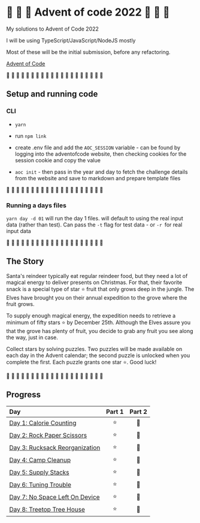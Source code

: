 # 🎄 🎅 🎄 Advent of code 2022 🎄 🎅 🎄

My solutions to Advent of Code 2022

I will be using TypeScript/JavaScript/NodeJS mostly

Most of these will be the initial submission, before any refactoring.

[Advent of Code](https://adventofcode.com/2022)

🎄 🎄 🎄 🎄 🎄 🎄 🎄 🎄 🎄 🎄 🎄 🎄 🎄 🎄 🎄 🎄 🎄 🎄 🎄 🎄

## Setup and running code

### CLI

- `yarn`

- run `npm link`

- create .env file and add the `AOC_SESSION` variable - can be found by logging into the adventofcode website, then checking cookies for the session cookie and copy the value

- `aoc init` - then pass in the year and day to fetch the challenge details from the website and save to markdown and prepare template files

🎄 🎄 🎄 🎄 🎄 🎄 🎄 🎄 🎄 🎄 🎄 🎄 🎄 🎄 🎄 🎄 🎄 🎄 🎄 🎄

### Running a days files

`yarn day -d 01` will run the day 1 files. will default to using the real input data (rather than test). Can pass the `-t` flag for test data - or `-r `for real input data

🎄 🎄 🎄 🎄 🎄 🎄 🎄 🎄 🎄 🎄 🎄 🎄 🎄 🎄 🎄 🎄 🎄 🎄 🎄 🎄

## The Story

Santa's reindeer typically eat regular reindeer food, but they need a lot of magical energy to deliver presents on Christmas. For that, their favorite snack is a special type of star ⭐ fruit that only grows deep in the jungle. The Elves have brought you on their annual expedition to the grove where the fruit grows.

To supply enough magical energy, the expedition needs to retrieve a minimum of fifty stars ⭐ by December 25th. Although the Elves assure you that the grove has plenty of fruit, you decide to grab any fruit you see along the way, just in case.

Collect stars by solving puzzles. Two puzzles will be made available on each day in the Advent calendar; the second puzzle is unlocked when you complete the first. Each puzzle grants one star ⭐. Good luck!

🎄 🎄 🎄 🎄 🎄 🎄 🎄 🎄 🎄 🎄 🎄 🎄 🎄 🎄 🎄 🎄 🎄 🎄 🎄 🎄

## Progress

| Day                                                        | Part 1 | Part 2 |
| :--------------------------------------------------------- | :----: | :----: |
| [Day 1: Calorie Counting](src/01/summary.md#readme)        |   ⭐   |   🌟   |
| [Day 2: Rock Paper Scissors](src/02/summary.md#readme)     |   ⭐   |   🌟   |
| [Day 3: Rucksack Reorganization](src/03/summary.md#readme) |   ⭐   |   🌟   |
| [Day 4: Camp Cleanup](src/04/summary.md#readme)            |   ⭐   |   🌟   |
| [Day 5: Supply Stacks](src/05/summary.md#readme)           |   ⭐   |   🌟   |
| [Day 6: Tuning Trouble](src/06/summary.md#readme)          |   ⭐   |   🌟   |
| [Day 7: No Space Left On Device](src/07/summary.md#readme) |   ⭐   |   🌟   |
| [Day 8: Treetop Tree House](src/08/summary.md#readme)      |   ⭐   |   🌟   |
